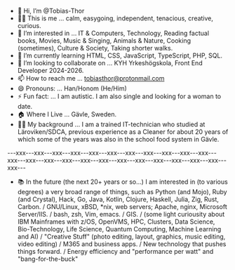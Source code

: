 - 👋 Hi, I’m @Tobias-Thor
- 🙋‍♂️ This is me ... calm, easygoing, independent, tenacious, creative, curious.
- 👀 I’m interested in ... IT & Computers, Technology, Reading factual books, Movies, Music & Singing, Animals & Nature, Cooking (sometimes), Culture & Society, Taking shorter walks.
- 🌱 I’m currently learning HTML, CSS, JavaScript, TypeScript, PHP, SQL.
- 💞️ I’m looking to collaborate on ... KYH Yrkeshögskola, Front End Developer 2024-2026.
- 📫 How to reach me ... tobiasthor@protonmail.com
- 😄 Pronouns: ... Han/Honom (He/Him)
- ⚡ Fun fact: ... I am autistic. I am also single and looking for a woman to date.
- 🏠 Where I Live ... Gävle, Sweden.
- 👨‍💻 My background ... I am a trained IT-technician who studied at Läroviken/SDCA, previous experience as a Cleaner for about 20 years of which some of the years was also in the school food system in Gävle.

---xxx---xxx---xxx---xxx---xxx---xxx---xxx---xxx---xxx---xxx---xxx---xxx---xxx---xxx---xxx---xxx---xxx---xxx---xxx---xxx---xxx---xxx---xxx---xxx---

- 📚 In the future (the next 20+ years or so...) I am interested in (to various degrees) a very broad range of things, such as Python (and Mojo), Ruby (and Crystal), Hack, Go, Java, Kotlin, Clojure, Haskell, Julia, Zig, Rust, Carbon. / GNU/Linux, xBSD, *nix, web servers; Apache, nginx, Microsoft Server/IIS. / bash, zsh, Vim, emacs. / GIS. / (some light curiousity about IBM Mainframes with z/OS, OpenVMS, HPC, Clusters, Data Science, Bio-Technology, Life Science, Quantum Computing, Machine Learning and AI) / "Creative Stuff" (photo editing, layout, graphics, music editing, video editing) / M365 and business apps. / New technology that pushes things forward. /
Energy efficiency and "performance per watt" and "bang-for-the-buck"

<!---
Tobias-Thor/Tobias-Thor is a ✨ special ✨ repository because its `README.md` (this file) appears on your GitHub profile.
You can click the Preview link to take a look at your changes.
--->
